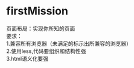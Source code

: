 # firstMission
页面布局：实现你所知的页面<br>
要求：<br>
1.兼容所有浏览器（未满足的标示出所兼容的浏览器）<br>
2.使用less,代码要组织和结构性强<br>
3.html语义化要强<br>
